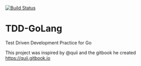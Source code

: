 [![Build Status](https://travis-ci.org/srgupta5328/TDD-GoLang.svg?branch=master)](https://travis-ci.org/srgupta5328/TDD-GoLang)

# TDD-GoLang
Test Driven Development Practice for Go

This project was inspired by @quii and the gitbook he created https://quii.gitbook.io
